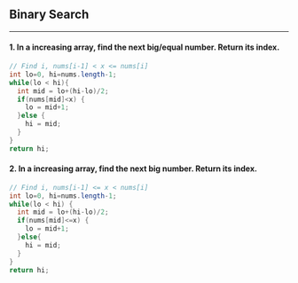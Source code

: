 ## Binary Search
***
#### 1. In a increasing array, find the next big/equal number. Return its index.
```java
// Find i, nums[i-1] < x <= nums[i]
int lo=0, hi=nums.length-1;
while(lo < hi){
  int mid = lo+(hi-lo)/2;
  if(nums[mid]<x) {
    lo = mid+1;
  }else {
    hi = mid;
  }
}
return hi;
```
#### 2. In a increasing array, find the next big number. Return its index.
```java
// Find i, nums[i-1] <= x < nums[i]
int lo=0, hi=nums.length-1;
while(lo < hi) {
  int mid = lo+(hi-lo)/2;
  if(nums[mid]<=x) {
    lo = mid+1;	
  }else{
    hi = mid;
  }
}
return hi;
```